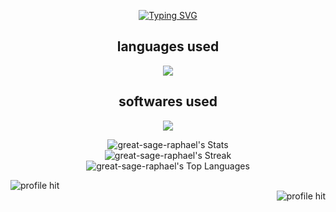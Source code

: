 
<div align="center">
  
 [![Typing SVG](https://readme-typing-svg.herokuapp.com?font=Tiny5&duration=6000&pause=1000&color=7633F7&width=435&separator=%3C&lines=HELLO+THERE++I+AM+VINAYAK++)](https://git.io/typing-svg)
 
</div>
<div>
 <h2 align="center"> languages used</h2>
  <p align="center"> 
  <a href="https://skillicons.dev">
    <img src="https://skillicons.dev/icons?i=git,cs,css,html,java,js,mysql,py,c,react" />
  </a>
</p>
   <h2 align="center">softwares used</h2>
  <p align="center">
  <a href="https://skillicons.dev">
    <img src="https://skillicons.dev/icons?i=androidstudio,figma,unity,unreal,vscode,github" />
  </a>
</p>
</div>
<div align= "center">
  
![great-sage-raphael's Stats](https://github-readme-stats.vercel.app/api?username=great-sage-raphael&theme=gotham&show_icons=true&hide_border=true&count_private=true)<br>
![great-sage-raphael's Streak](https://github-readme-streak-stats.herokuapp.com/?user=great-sage-raphael&theme=gotham&hide_border=true)<br>
![great-sage-raphael's Top Languages](https://github-readme-stats.vercel.app/api/top-langs/?username=great-sage-raphael&theme=gotham&show_icons=true&hide_border=true&layout=compact)

</div>
<div align ="justified">
  <div align="left">
      <img alt="profile hit" src="https://great-sage-raphael.github.io/great-sage-raphael/assets_readmeongit/p.gif" >
  </div>
  <div align ="right">
  <img alt="profile hit" src="https://great-sage-raphael.github.io/great-sage-raphael/assets_readmeongit/p3.gif" >
  </div>
</div>
<!--
**great-sage-raphael/great-sage-raphael** is a ✨ _special_ ✨ repository because its `README.md` (this file) appears on your GitHub profile.

Here are some ideas to get you started:

- 🔭 I’m currently working on ...
- 🌱 I’m currently learning ...
- 👯 I’m looking to collaborate on ...
- 🤔 I’m looking for help with ...
- 💬 Ask me about ...
- 📫 How to reach me: ...
- 😄 Pronouns: ...
- ⚡ Fun fact: ...
-->
